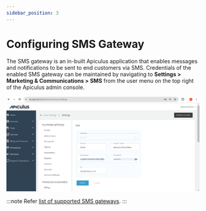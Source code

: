 ```yaml
---
sidebar_position: 3
---
```

# Configuring SMS Gateway

The SMS gateway is an in-built Apiculus application that enables messages and notifications to be sent to end customers via SMS. Credentials of the enabled SMS gateway can be maintained by navigating to **Settings > Marketing & Communications > SMS** from the user menu on the top right of the Apiculus admin console.

![Configuring SMS Gateway](img/ConfiguringSMSGateway.png)

:::note
Refer [list of supported SMS gateways](/docs/Introduction/SupportedSMSgateway).
:::